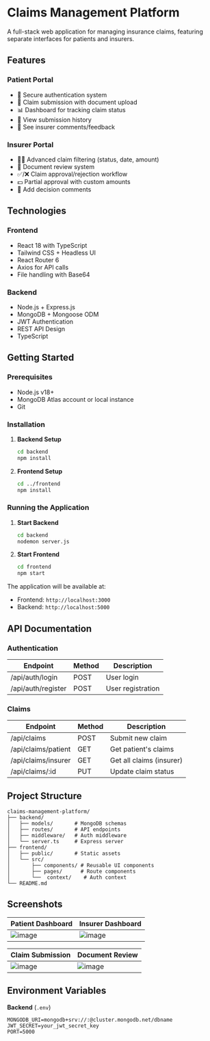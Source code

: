 # Claims Management Platform

A full-stack web application for managing insurance claims, featuring separate interfaces for patients and insurers.

## Features

### Patient Portal
- 🔐 Secure authentication system
- 📄 Claim submission with document upload
- 📊 Dashboard for tracking claim status
- 📅 View submission history
- 💬 See insurer comments/feedback

### Insurer Portal
- 🕵️‍♂️ Advanced claim filtering (status, date, amount)
- 📑 Document review system
- ✅/❌ Claim approval/rejection workflow
- 💵 Partial approval with custom amounts
- 📝 Add decision comments

## Technologies

### Frontend
- React 18 with TypeScript
- Tailwind CSS + Headless UI
- React Router 6
- Axios for API calls
- File handling with Base64

### Backend
- Node.js + Express.js
- MongoDB + Mongoose ODM
- JWT Authentication
- REST API Design
- TypeScript

## Getting Started

### Prerequisites
- Node.js v18+
- MongoDB Atlas account or local instance
- Git

### Installation

1. **Backend Setup**
   ```sh
   cd backend
   npm install
   ```

2. **Frontend Setup**
   ```sh
   cd ../frontend
   npm install
   ```

### Running the Application

1. **Start Backend**
   ```sh
   cd backend
   nodemon server.js
   ```

2. **Start Frontend**
   ```sh
   cd frontend
   npm start
   ```

The application will be available at:
- Frontend: `http://localhost:3000`
- Backend: `http://localhost:5000`

## API Documentation

### Authentication
| Endpoint       | Method | Description           |
|---------------|--------|-----------------------|
| /api/auth/login | POST  | User login            |
| /api/auth/register | POST | User registration    |

### Claims
| Endpoint              | Method | Description                |
|-----------------------|--------|----------------------------|
| /api/claims           | POST   | Submit new claim           |
| /api/claims/patient   | GET    | Get patient's claims       |
| /api/claims/insurer   | GET    | Get all claims (insurer)   |
| /api/claims/:id       | PUT    | Update claim status        |

## Project Structure

```
claims-management-platform/
├── backend/
│   ├── models/       # MongoDB schemas
│   ├── routes/       # API endpoints
│   ├── middleware/   # Auth middleware
│   └── server.ts     # Express server
├── frontend/
│   ├── public/       # Static assets
│   └── src/
│       ├── components/ # Reusable UI components
│       ├── pages/      # Route components
│       └──  context/    # Auth context
└── README.md
```

## Screenshots

| Patient Dashboard | Insurer Dashboard |
|-------------------|-------------------|
| ![image](https://github.com/user-attachments/assets/4e45645e-6af1-40ea-812b-25c6a9619b63) | ![image](https://github.com/user-attachments/assets/8d2cab96-1847-4988-a66d-4d99c4e60aec) |

| Claim Submission | Document Review |
|------------------|-----------------|
| ![image](https://github.com/user-attachments/assets/147f4354-84e0-446a-b6cd-7025770c2031) | ![image](https://github.com/user-attachments/assets/dcd57598-e05e-41ea-b85e-a452b8040ba8) |

## Environment Variables

**Backend** (`.env`)
```
MONGODB_URI=mongodb+srv://:@cluster.mongodb.net/dbname
JWT_SECRET=your_jwt_secret_key
PORT=5000
```
